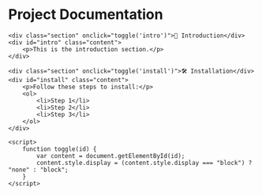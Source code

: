 <!DOCTYPE html>
<html>
<head>
    <title>Project Documentation</title>
    <style>
        .section { cursor: pointer; font-weight: bold; }
        .content { display: none; margin-left: 20px; }
    </style>
</head>
<body>
    <h1>Project Documentation</h1>
    
    <div class="section" onclick="toggle('intro')">🚀 Introduction</div>
    <div id="intro" class="content">
        <p>This is the introduction section.</p>
    </div>

    <div class="section" onclick="toggle('install')">🛠 Installation</div>
    <div id="install" class="content">
        <p>Follow these steps to install:</p>
        <ol>
            <li>Step 1</li>
            <li>Step 2</li>
            <li>Step 3</li>
        </ol>
    </div>

    <script>
        function toggle(id) {
            var content = document.getElementById(id);
            content.style.display = (content.style.display === "block") ? "none" : "block";
        }
    </script>
</body>
</html>
